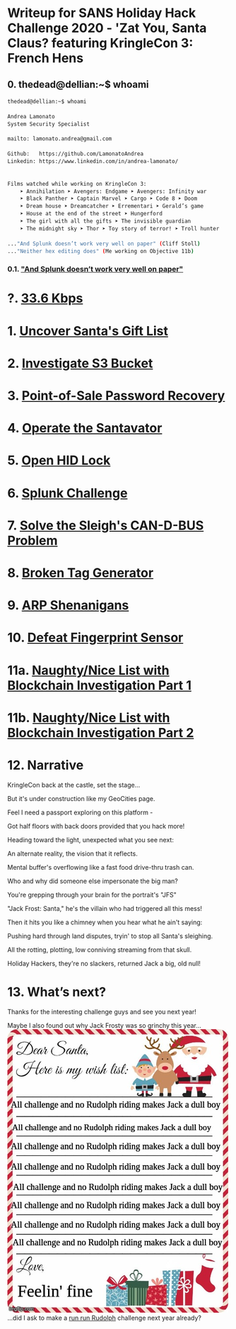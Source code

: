 # Writeup for SANS Holiday Hack Challenge 2020 - 'Zat You, Santa Claus? featuring KringleCon 3: French Hens
## 0. thedead@dellian:~$ whoami
```bash
thedead@dellian:~$ whoami

Andrea Lamonato
System Security Specialist

mailto: lamonato.andrea@gmail.com

Github:   https://github.com/LamonatoAndrea
Linkedin: https://www.linkedin.com/in/andrea-lamonato/


Films watched while working on KringleCon 3:
	➤ Annihilation ➤ Avengers: Endgame ➤ Avengers: Infinity war
	➤ Black Panther ➤ Captain Marvel ➤ Cargo ➤ Code 8 ➤ Doom
	➤ Dream house ➤ Dreamcatcher ➤ Errementari ➤ Gerald’s game
	➤ House at the end of the street ➤ Hungerford 
	➤ The girl with all the gifts ➤ The invisible guardian
	➤ The midnight sky ➤ Thor ➤ Toy story of terror! ➤ Troll hunter

..."And Splunk doesn’t work very well on paper" (Cliff Stoll)
..."Neither hex editing does" (Me working on Objective 11b)
```
### 0.1. ["And Splunk doesn’t work very well on paper"](https://www.youtube.com/watch?v=ddAtMMDeeq8)

# ?. [33.6 Kbps](%20%3F.%2033.6%20Kbps/README.md)
# 1. [Uncover Santa's Gift List](01.%20Uncover%20Santa's%20Gift%20List/README.md)
# 2. [Investigate S3 Bucket](02.%20Investigate%20S3%20Bucket/README.md)
# 3. [Point-of-Sale Password Recovery](03.%20Point-of-Sale%20Password%20Recovery/README.md)
# 4. [Operate the Santavator](04.%20Operate%20the%20Santavator/README.md)
# 5. [Open HID Lock](05.%20Open%20HID%20Lock/README.md)
# 6. [Splunk Challenge](06.%20Splunk%20Challenge/README.md)
# 7. [Solve the Sleigh's CAN-D-BUS Problem](07.%20Solve%20the%20Sleigh's%20CAN-D-BUS%20Problem/README.md)
# 8. [Broken Tag Generator](08.%20Broken%20Tag%20Generator/README.md)
# 9. [ARP Shenanigans](09.%20ARP%20Shenanigans/README.md)
# 10. [Defeat Fingerprint Sensor](10.%20Defeat%20Fingerprint%20Sensor/README.md)
# 11a. [Naughty/Nice List with Blockchain Investigation Part 1](11a.%20Naughty-Nice%20List%20with%20Blockchain%20Investigation%20Part%201/README.md)
# 11b. [Naughty/Nice List with Blockchain Investigation Part 2](11b.%20Naughty-Nice%20List%20with%20Blockchain%20Investigation%20Part%202/README.md)
# 12. Narrative
KringleCon back at the castle, set the stage...

But it's under construction like my GeoCities page.

Feel I need a passport exploring on this platform -

Got half floors with back doors provided that you hack more!

Heading toward the light, unexpected what you see next:

An alternate reality, the vision that it reflects.

Mental buffer's overflowing like a fast food drive-thru trash can.

Who and why did someone else impersonate the big man?

You're grepping through your brain for the portrait's "JFS"

"Jack Frost: Santa," he's the villain who had triggered all this mess!

Then it hits you like a chimney when you hear what he ain't saying:

Pushing hard through land disputes, tryin' to stop all Santa's sleighing.

All the rotting, plotting, low conniving streaming from that skull.

Holiday Hackers, they're no slackers, returned Jack a big, old null!
# 13. What’s next?
Thanks for the interesting challenge guys and see you next year!  

Maybe I also found out why Jack Frosty was so grinchy this year...  
![Dear Santa](imgs/00_dearSanta.jpeg)  
...did I ask to make a [run run Rudolph](https://www.youtube.com/watch?v=YiadNVhaGwk) challenge next year already?
